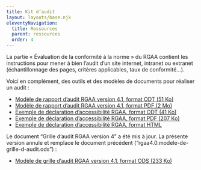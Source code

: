 ```yaml
---
title: Kit d’audit
layout: layouts/base.njk
eleventyNavigation:
  title: Ressources
  parent: ressources
  order: 4
---
```



La partie « Évaluation de la conformité à la norme » du RGAA contient les instructions pour mener à bien l’audit d’un site internet, intranet ou extranet (échantillonnage des pages, critères applicables, taux de conformité…).

Voici en complément, des outils et des modèles de documents pour réaliser un audit :

* <a href="/doc/rgaa4-2019-modele-rapport-audit.odt" download>Modèle de rapport d’audit RGAA version 4.1, format ODT (51 Ko)</a>
* <a href="/doc/rgaa4-2019-modele-rapport-audit.pdf" download>Modèle de rapport d’audit RGAA version 4.1, format PDF (2 Mo)</a>
* <a href="/doc/rgaa4-2019-exemple-declaration.odt" download>Exemple de déclaration d’accessibilité RGAA, format ODT (41 Ko)</a>
* <a href="/doc/rgaa4-2019-exemple-declaration.pdf" download>Exemple de déclaration d’accessibilité RGAA, format PDF (207 Ko)</a>
* <a href="../modele-de-declaration/">Exemple de déclaration d’accessibilité RGAA, format HTML</a>

Le document “Grille d’audit RGAA version 4” a été mis à jour. La présente version annule et remplace le document précédent (“rgaa4.0.modele-de-grille-d-audit.ods”) :

* <a href="/doc/rgaa4.1.modele-de-grille-d-audit.ods" download>Modèle de grille d’audit RGAA version 4.1, format ODS (233 Ko)</a>
